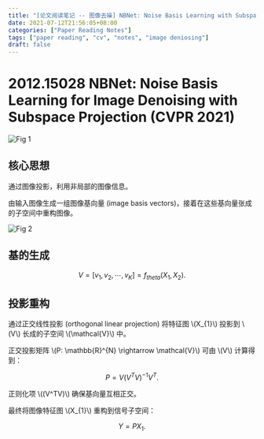 ```yaml
---
title: "[论文阅读笔记 -- 图像去噪] NBNet: Noise Basis Learning with Subspace Projection (CVPR 2021)"
date: 2021-07-12T21:56:05+08:00
categories: ["Paper Reading Notes"]
tags: ["paper reading", "cv", "notes", "image deniosing"]
draft: false
---
```


# 2012.15028 NBNet: Noise Basis Learning for Image Denoising with Subspace Projection (CVPR 2021)

![Fig 1](/images/2021/PRN44/1.png)

## 核心思想

通过图像投影，利用非局部的图像信息。  

由输入图像生成一组图像基向量 (image basis vectors)，接着在这些基向量张成的子空间中重构图像。  

![Fig 2](/images/2021/PRN44/2.png)

## 基的生成

$$V = [v_{1}, v_{2}, \cdots, v_{K}] = f_{theta}(X_{1}, X_{2}).$$

## 投影重构

通过正交线性投影 (orthogonal linear projection) 将特征图 \\(X_{1}\\) 投影到 \\(V\\) 长成的子空间 \\(\mathcal{V}\\) 中。  

正交投影矩阵 \\(P: \mathbb{R}^{N} \rightarrow \mathcal{V}\\) 可由 \\(V\\) 计算得到：  

$$P = V(V^TV)^{-1}V^T.$$  

正则化项 \\((V^TV)\\) 确保基向量互相正交。  

最终将图像特征图 \\(X_{1}\\) 重构到信号子空间：  

$$Y = PX_{1}.$$  
